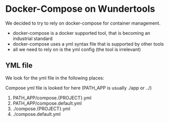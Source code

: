 # Docker-Compose on Wundertools

We decided to try to rely on docker-compose for container management.

- docker-compose is a docker supported tool, that is becoming an industrial standard
- docker-compose uses a yml syntax file that is supported by other tools
- all we need to rely on is the yml config (the tool is irrelevant)

## YML file

We look for the yml file in the following places:

 Compose yml file is looked for here (PATH_APP is usually ./app or ../)

1. PATH_APP/compose.{PROJECT}.yml
2. PATH_APP/compose.default.yml
3. ./compose.{PROJECT}.yml
4. ./compose.default.yml
